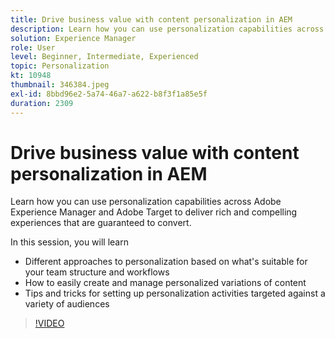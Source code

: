 ```yaml
---
title: Drive business value with content personalization in AEM
description: Learn how you can use personalization capabilities across Adobe Experience Manager and Adobe Target to deliver rich and compelling experiences that are guaranteed to convert.
solution: Experience Manager
role: User
level: Beginner, Intermediate, Experienced
topic: Personalization
kt: 10948
thumbnail: 346384.jpeg
exl-id: 8bbd96e2-5a74-46a7-a622-b8f3f1a85e5f
duration: 2309
---
```

# Drive business value with content personalization in AEM

Learn how you can use personalization capabilities across Adobe Experience Manager and Adobe Target to deliver rich and compelling experiences that are guaranteed to convert.

In this session, you will learn

* Different approaches to personalization based on what's suitable for your team structure and workflows
* How to easily create and manage personalized variations of content
* Tips and tricks for setting up personalization activities targeted against a variety of audiences

>[!VIDEO](https://video.tv.adobe.com/v/346384/?quality=12&learn=on)
